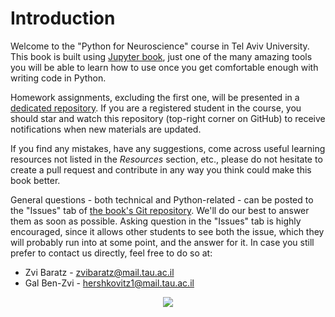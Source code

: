 # Introduction

Welcome to the "Python for Neuroscience" course in Tel Aviv University. This book is built using [Jupyter book](https://jupyterbook.org/intro.html), just one of the many amazing tools you will be able to learn how to use once you get comfortable enough with writing code in Python.

Homework assignments, excluding the first one, will be presented in a [dedicated repository](https://github.com/sagol-python-for-neuroscientists/course_site_2021.git). If you are a registered student in the course, you should star and watch this repository (top-right corner on GitHub) to receive notifications when new materials are updated.

If you find any mistakes, have any suggestions, come across useful learning resources not listed in the _Resources_ section, etc., please do not hesitate to create a pull request and contribute in any way you think could make this book better.

General questions - both technical and Python-related - can be posted to the "Issues" tab of [the book's Git repository](https://github.com/sagol-python-for-neuroscientists/textbook.git). We'll do our best to answer them as soon as possible.
Asking question in the "Issues" tab is highly encouraged, since it allows other students to see both the issue, which they will probably run into at some point, and the answer for it. In case you still prefer to contact us directly, feel free to do so at:

- Zvi Baratz - [zvibaratz@mail.tau.ac.il](mailto:zvibaratz@mail.tau.ac.il)
- Gal Ben-Zvi - [hershkovitz1@mail.tau.ac.il](mailto:hershkovitz1@mail.tau.ac.il)

<div style="text-align:center"><img src="good_luck.jpg" /></div>
